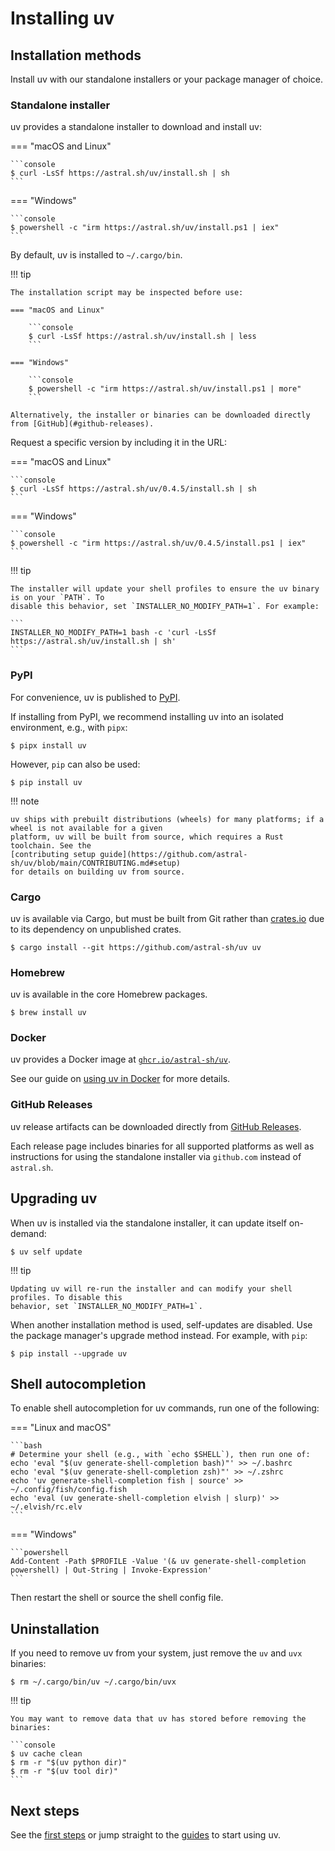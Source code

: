 # Installing uv

## Installation methods

Install uv with our standalone installers or your package manager of choice.

### Standalone installer

uv provides a standalone installer to download and install uv:

=== "macOS and Linux"

    ```console
    $ curl -LsSf https://astral.sh/uv/install.sh | sh
    ```

=== "Windows"

    ```console
    $ powershell -c "irm https://astral.sh/uv/install.ps1 | iex"
    ```

By default, uv is installed to `~/.cargo/bin`.

!!! tip

    The installation script may be inspected before use:

    === "macOS and Linux"

        ```console
        $ curl -LsSf https://astral.sh/uv/install.sh | less
        ```

    === "Windows"

        ```console
        $ powershell -c "irm https://astral.sh/uv/install.ps1 | more"
        ```

    Alternatively, the installer or binaries can be downloaded directly from [GitHub](#github-releases).

Request a specific version by including it in the URL:

=== "macOS and Linux"

    ```console
    $ curl -LsSf https://astral.sh/uv/0.4.5/install.sh | sh
    ```

=== "Windows"

    ```console
    $ powershell -c "irm https://astral.sh/uv/0.4.5/install.ps1 | iex"
    ```

!!! tip

    The installer will update your shell profiles to ensure the uv binary is on your `PATH`. To
    disable this behavior, set `INSTALLER_NO_MODIFY_PATH=1`. For example:

    ```
    INSTALLER_NO_MODIFY_PATH=1 bash -c 'curl -LsSf https://astral.sh/uv/install.sh | sh'
    ```

### PyPI

For convenience, uv is published to [PyPI](https://pypi.org/project/uv/).

If installing from PyPI, we recommend installing uv into an isolated environment, e.g., with `pipx`:

```console
$ pipx install uv
```

However, `pip` can also be used:

```console
$ pip install uv
```

!!! note

    uv ships with prebuilt distributions (wheels) for many platforms; if a wheel is not available for a given
    platform, uv will be built from source, which requires a Rust toolchain. See the
    [contributing setup guide](https://github.com/astral-sh/uv/blob/main/CONTRIBUTING.md#setup)
    for details on building uv from source.

### Cargo

uv is available via Cargo, but must be built from Git rather than [crates.io](https://crates.io) due
to its dependency on unpublished crates.

```console
$ cargo install --git https://github.com/astral-sh/uv uv
```

### Homebrew

uv is available in the core Homebrew packages.

```console
$ brew install uv
```

### Docker

uv provides a Docker image at
[`ghcr.io/astral-sh/uv`](https://github.com/astral-sh/uv/pkgs/container/uv).

See our guide on [using uv in Docker](../guides/integration/docker.md) for more details.

### GitHub Releases

uv release artifacts can be downloaded directly from
[GitHub Releases](https://github.com/astral-sh/uv/releases).

Each release page includes binaries for all supported platforms as well as instructions for using
the standalone installer via `github.com` instead of `astral.sh`.

## Upgrading uv

When uv is installed via the standalone installer, it can update itself on-demand:

```console
$ uv self update
```

!!! tip

    Updating uv will re-run the installer and can modify your shell profiles. To disable this
    behavior, set `INSTALLER_NO_MODIFY_PATH=1`.

When another installation method is used, self-updates are disabled. Use the package manager's
upgrade method instead. For example, with `pip`:

```console
$ pip install --upgrade uv
```

## Shell autocompletion

To enable shell autocompletion for uv commands, run one of the following:

=== "Linux and macOS"

    ```bash
    # Determine your shell (e.g., with `echo $SHELL`), then run one of:
    echo 'eval "$(uv generate-shell-completion bash)"' >> ~/.bashrc
    echo 'eval "$(uv generate-shell-completion zsh)"' >> ~/.zshrc
    echo 'uv generate-shell-completion fish | source' >> ~/.config/fish/config.fish
    echo 'eval (uv generate-shell-completion elvish | slurp)' >> ~/.elvish/rc.elv
    ```

=== "Windows"

    ```powershell
    Add-Content -Path $PROFILE -Value '(& uv generate-shell-completion powershell) | Out-String | Invoke-Expression'
    ```

Then restart the shell or source the shell config file.

## Uninstallation

If you need to remove uv from your system, just remove the `uv` and `uvx` binaries:

```console
$ rm ~/.cargo/bin/uv ~/.cargo/bin/uvx
```

!!! tip

    You may want to remove data that uv has stored before removing the binaries:

    ```console
    $ uv cache clean
    $ rm -r "$(uv python dir)"
    $ rm -r "$(uv tool dir)"
    ```

## Next steps

See the [first steps](./first-steps.md) or jump straight to the [guides](../guides/index.md) to
start using uv.
